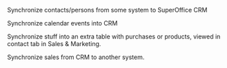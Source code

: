 <properties date="2016-06-24"
SortOrder="27"
/>

Synchronize contacts/persons from some system to SuperOffice CRM

Synchronize calendar events into CRM

Synchronize stuff into an extra table with purchases or products, viewed in contact tab in Sales & Marketing.

Synchronize sales from CRM to another system.
